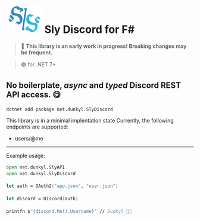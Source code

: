 ﻿# ![sly logo](https://raw.githubusercontent.com/dunkyl/SlyMeta/main/sly%20logo%20f%23.svg) Sly Discord for F#

> 🚧 **This library is an early work in progress! Breaking changes may be frequent.**

> 🟣 for .NET 7+

## No boilerplate, _async_ and _typed_ Discord REST API access. 😋

```shell
dotnet add package net.dunkyl.SlyDiscord
```

This library is in a minimal implentation state
Currently, the following endpoints are supported:

 - users/@me

---

Example usage:

```fsharp
open net.dunkyl.SlyAPI
open net.dunkyl.SlyDiscord

let auth = OAuth2("app.json", "user.json")

let discord = Discord(auth)

printfn $"{discord.Me().Username}" // Dunkyl 🔣🔣
```